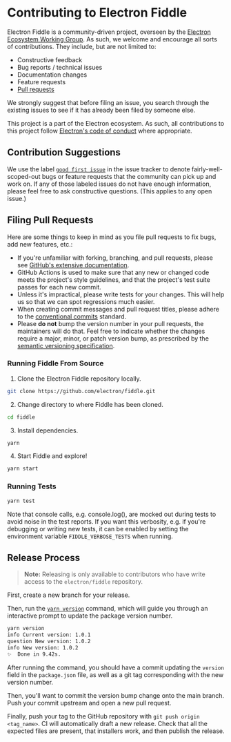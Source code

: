 # Contributing to Electron Fiddle

Electron Fiddle is a community-driven project, overseen by the [Electron Ecosystem Working
Group](https://github.com/electron/governance/tree/main/wg-ecosystem#readme). As such, we welcome
and encourage all sorts of contributions. They include, but are not limited to:

- Constructive feedback
- Bug reports / technical issues
- Documentation changes
- Feature requests
- [Pull requests](#filing-pull-requests)

We strongly suggest that before filing an issue, you search through the existing issues to see
if it has already been filed by someone else.

This project is a part of the Electron ecosystem. As such, all contributions to this project follow
[Electron's code of conduct](https://github.com/electron/electron/blob/main/CODE_OF_CONDUCT.md)
where appropriate.

## Contribution Suggestions

We use the label [`good first issue`](https://github.com/electron/fiddle/issues?q=is%3Aissue+is%3Aopen+label%3A%22good+first+issue%22) in the issue tracker to denote fairly-well-scoped-out bugs or feature requests that the community can pick up and work on. If any of those labeled issues do not have enough information, please feel free to ask constructive questions. (This applies to any open issue.)

## Filing Pull Requests

Here are some things to keep in mind as you file pull requests to fix bugs, add new features, etc.:

* If you're unfamiliar with forking, branching, and pull requests, please see [GitHub's extensive
  documentation](https://docs.github.com/en/pull-requests/collaborating-with-pull-requests).
* GitHub Actions is used to make sure that any new or changed code meets the project's
  style guidelines, and that the project's test suite passes for each new commit.
* Unless it's impractical, please write tests for your changes. This will help us so that we can
  spot regressions much easier.
* When creating commit messages and pull request titles, please adhere to the [conventional
  commits](https://www.conventionalcommits.org/en/v1.0.0/) standard.
* Please **do not** bump the version number in your pull requests, the maintainers will do that.
  Feel free to indicate whether the changes require a major, minor, or patch version bump, as
  prescribed by the [semantic versioning specification](https://semver.org/).

### Running Fiddle From Source

1. Clone the Electron Fiddle repository locally.

```sh
git clone https://github.com/electron/fiddle.git
```

2. Change directory to where Fiddle has been cloned.

```sh
cd fiddle
```

3. Install dependencies.

```sh
yarn
```

4. Start Fiddle and explore!

```sh
yarn start
```

### Running Tests

```sh
yarn test
```

Note that console calls, e.g. console.log(), are mocked out during tests
to avoid noise in the test reports. If you want this verbosity, e.g. if
you're debugging or writing new tests, it can be enabled by setting the
environment variable `FIDDLE_VERBOSE_TESTS` when running.

## Release Process

> **Note:** Releasing is only available to contributors who have write
> access to the `electron/fiddle` repository.

First, create a new branch for your release.

Then, run the [`yarn version`](https://classic.yarnpkg.com/en/docs/cli/version/)
command, which will guide you through an interactive prompt to update the package
version number.

```sh
yarn version
info Current version: 1.0.1
question New version: 1.0.2
info New version: 1.0.2
✨  Done in 9.42s.
```

After running the command, you should have a commit updating the `version` field in
the `package.json` file, as well as a git tag corresponding with the new version
number.

Then, you'll want to commit the version bump change onto the main branch. Push
your commit upstream and open a new pull request.

Finally, push your tag to the GitHub repository with `git push origin <tag_name>`.
CI will automatically draft a new release. Check that all the expected files are present,
that installers work, and then publish the release.

